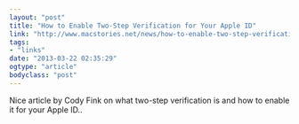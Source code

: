 ```yaml
---
layout: "post"
title: "How to Enable Two-Step Verification for Your Apple ID"
link: "http://www.macstories.net/news/how-to-enable-two-step-verification-for-your-apple-id/"
tags: 
- "links"
date: "2013-03-22 02:35:29"
ogtype: "article"
bodyclass: "post"
---
```


Nice article by Cody Fink on what two-step verification is and how to enable it for your Apple ID..